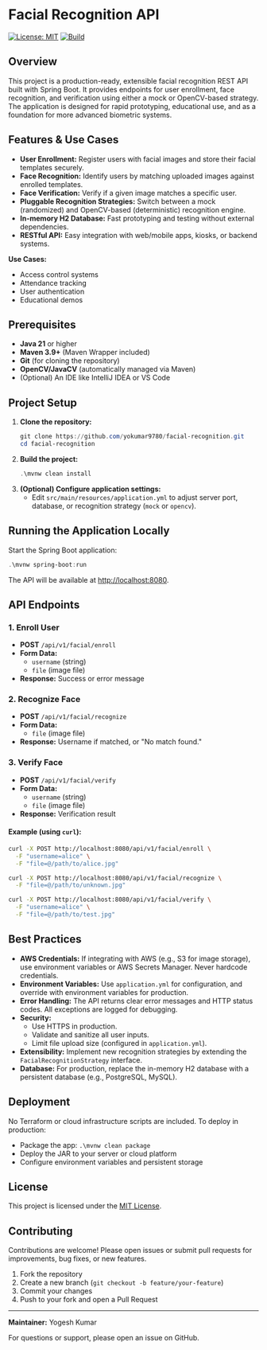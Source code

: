 # Facial Recognition API

[![License: MIT](https://img.shields.io/badge/License-MIT-yellow.svg)](LICENSE)
[![Build](https://img.shields.io/badge/build-maven-blue)](https://maven.apache.org/)

## Overview

This project is a production-ready, extensible facial recognition REST API built with Spring Boot. It provides endpoints for user enrollment, face recognition, and verification using either a mock or OpenCV-based strategy. The application is designed for rapid prototyping, educational use, and as a foundation for more advanced biometric systems.

## Features & Use Cases

- **User Enrollment:** Register users with facial images and store their facial templates securely.
- **Face Recognition:** Identify users by matching uploaded images against enrolled templates.
- **Face Verification:** Verify if a given image matches a specific user.
- **Pluggable Recognition Strategies:** Switch between a mock (randomized) and OpenCV-based (deterministic) recognition engine.
- **In-memory H2 Database:** Fast prototyping and testing without external dependencies.
- **RESTful API:** Easy integration with web/mobile apps, kiosks, or backend systems.

**Use Cases:**
- Access control systems
- Attendance tracking
- User authentication
- Educational demos

## Prerequisites

- **Java 21** or higher
- **Maven 3.9+** (Maven Wrapper included)
- **Git** (for cloning the repository)
- **OpenCV/JavaCV** (automatically managed via Maven)
- (Optional) An IDE like IntelliJ IDEA or VS Code

## Project Setup

1. **Clone the repository:**
   ```powershell
   git clone https://github.com/yokumar9780/facial-recognition.git
   cd facial-recognition
   ```
2. **Build the project:**
   ```powershell
   .\mvnw clean install
   ```
3. **(Optional) Configure application settings:**
   - Edit `src/main/resources/application.yml` to adjust server port, database, or recognition strategy (`mock` or `opencv`).

## Running the Application Locally

Start the Spring Boot application:
```powershell
.\mvnw spring-boot:run
```
The API will be available at [http://localhost:8080](http://localhost:8080).

## API Endpoints

### 1. Enroll User
- **POST** `/api/v1/facial/enroll`
- **Form Data:**
  - `username` (string)
  - `file` (image file)
- **Response:** Success or error message

### 2. Recognize Face
- **POST** `/api/v1/facial/recognize`
- **Form Data:**
  - `file` (image file)
- **Response:** Username if matched, or "No match found."

### 3. Verify Face
- **POST** `/api/v1/facial/verify`
- **Form Data:**
  - `username` (string)
  - `file` (image file)
- **Response:** Verification result

#### Example (using `curl`):
```sh
curl -X POST http://localhost:8080/api/v1/facial/enroll \
  -F "username=alice" \
  -F "file=@/path/to/alice.jpg"

curl -X POST http://localhost:8080/api/v1/facial/recognize \
  -F "file=@/path/to/unknown.jpg"

curl -X POST http://localhost:8080/api/v1/facial/verify \
  -F "username=alice" \
  -F "file=@/path/to/test.jpg"
```

## Best Practices

- **AWS Credentials:** If integrating with AWS (e.g., S3 for image storage), use environment variables or AWS Secrets Manager. Never hardcode credentials.
- **Environment Variables:** Use `application.yml` for configuration, and override with environment variables for production.
- **Error Handling:** The API returns clear error messages and HTTP status codes. All exceptions are logged for debugging.
- **Security:**
  - Use HTTPS in production.
  - Validate and sanitize all user inputs.
  - Limit file upload size (configured in `application.yml`).
- **Extensibility:** Implement new recognition strategies by extending the `FacialRecognitionStrategy` interface.
- **Database:** For production, replace the in-memory H2 database with a persistent database (e.g., PostgreSQL, MySQL).

## Deployment

No Terraform or cloud infrastructure scripts are included. To deploy in production:
- Package the app: `.\mvnw clean package`
- Deploy the JAR to your server or cloud platform
- Configure environment variables and persistent storage


## License

This project is licensed under the [MIT License](LICENSE).

## Contributing

Contributions are welcome! Please open issues or submit pull requests for improvements, bug fixes, or new features.

1. Fork the repository
2. Create a new branch (`git checkout -b feature/your-feature`)
3. Commit your changes
4. Push to your fork and open a Pull Request

---

**Maintainer:** Yogesh Kumar

For questions or support, please open an issue on GitHub.
